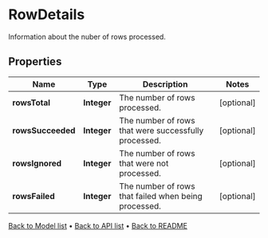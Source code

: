 

# RowDetails

Information about the nuber of rows processed.

## Properties

| Name | Type | Description | Notes |
|------------ | ------------- | ------------- | -------------|
|**rowsTotal** | **Integer** | The number of rows processed. |  [optional] |
|**rowsSucceeded** | **Integer** | The number of rows that were successfully processed. |  [optional] |
|**rowsIgnored** | **Integer** | The number of rows that were not processed. |  [optional] |
|**rowsFailed** | **Integer** | The number of rows that failed when being processed. |  [optional] |



[Back to Model list](../README.md#documentation-for-models) &#8226; [Back to API list](../README.md#documentation-for-api-endpoints) &#8226; [Back to README](../README.md)


